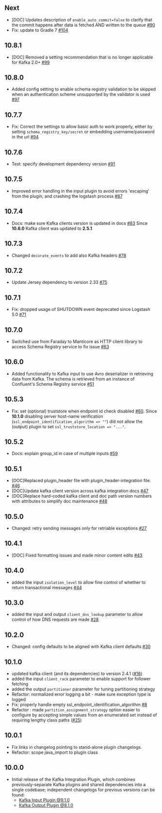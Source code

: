## Next
  - [DOC] Updates description of `enable_auto_commit=false` to clarify that the commit happens after data is fetched AND written to the queue [#90](https://github.com/logstash-plugins/logstash-integration-kafka/pull/90)
  - Fix: update to Gradle 7 [#104](https://github.com/logstash-plugins/logstash-integration-kafka/pull/104)
    
## 10.8.1
  - [DOC] Removed a setting recommendation that is no longer applicable for Kafka 2.0+ [#99](https://github.com/logstash-plugins/logstash-integration-kafka/pull/99)

## 10.8.0
  - Added config setting to enable schema registry validation to be skipped when an authentication scheme unsupported
    by the validator is used [#97](https://github.com/logstash-plugins/logstash-integration-kafka/pull/97)

## 10.7.7
  - Fix: Correct the settings to allow basic auth to work properly, either by setting `schema_registry_key/secret` or embedding username/password in the
    url [#94](https://github.com/logstash-plugins/logstash-integration-kafka/pull/94)

## 10.7.6
  - Test: specify development dependency version [#91](https://github.com/logstash-plugins/logstash-integration-kafka/pull/91)

## 10.7.5
  - Improved error handling in the input plugin to avoid errors 'escaping' from the plugin, and crashing the logstash
    process [#87](https://github.com/logstash-plugins/logstash-integration-kafka/pull/87)

## 10.7.4
  - Docs: make sure Kafka clients version is updated in docs [#83](https://github.com/logstash-plugins/logstash-integration-kafka/pull/83)
    Since **10.6.0** Kafka client was updated to **2.5.1**

## 10.7.3
  - Changed `decorate_events` to add also Kafka headers [#78](https://github.com/logstash-plugins/logstash-integration-kafka/pull/78)

## 10.7.2
  - Update Jersey dependency to version 2.33 [#75](https://github.com/logstash-plugins/logstash-integration-kafka/pull/75)

## 10.7.1
  - Fix: dropped usage of SHUTDOWN event deprecated since Logstash 5.0 [#71](https://github.com/logstash-plugins/logstash-integration-kafka/pull/71)
  
## 10.7.0
  - Switched use from Faraday to Manticore as HTTP client library to access Schema Registry service 
    to fix issue [#63](https://github.com/logstash-plugins/logstash-integration-kafka/pull/63) 

## 10.6.0
  - Added functionality to Kafka input to use Avro deserializer in retrieving data from Kafka. The schema is retrieved
    from an instance of Confluent's Schema Registry service [#51](https://github.com/logstash-plugins/logstash-integration-kafka/pull/51)
     
## 10.5.3
  - Fix: set (optional) truststore when endpoint id check disabled [#60](https://github.com/logstash-plugins/logstash-integration-kafka/pull/60).
    Since **10.1.0** disabling server host-name verification (`ssl_endpoint_identification_algorithm => ""`) did not allow 
    the (output) plugin to set `ssl_truststore_location => "..."`.

## 10.5.2
  - Docs: explain group_id in case of multiple inputs [#59](https://github.com/logstash-plugins/logstash-integration-kafka/pull/59)

## 10.5.1
  - [DOC]Replaced plugin_header file with plugin_header-integration file. [#46](https://github.com/logstash-plugins/logstash-integration-kafka/pull/46)
  - [DOC]Update kafka client version across kafka integration docs [#47](https://github.com/logstash-plugins/logstash-integration-kafka/pull/47)
  - [DOC]Replace hard-coded kafka client and doc path version numbers with attributes to simplify doc maintenance [#48](https://github.com/logstash-plugins/logstash-integration-kafka/pull/48)  

## 10.5.0
  - Changed: retry sending messages only for retriable exceptions [#27](https://github.com/logstash-plugins/logstash-integration-kafka/pull/29)

## 10.4.1
  - [DOC] Fixed formatting issues and made minor content edits [#43](https://github.com/logstash-plugins/logstash-integration-kafka/pull/43)

## 10.4.0
 - added the input `isolation_level` to allow fine control of whether to return transactional messages [#44](https://github.com/logstash-plugins/logstash-integration-kafka/pull/44)

## 10.3.0
  - added the input and output `client_dns_lookup` parameter to allow control of how DNS requests are made [#28](https://github.com/logstash-plugins/logstash-integration-kafka/pull/28)

## 10.2.0
  - Changed: config defaults to be aligned with Kafka client defaults [#30](https://github.com/logstash-plugins/logstash-integration-kafka/pull/30)

## 10.1.0
  - updated kafka client (and its dependencies) to version 2.4.1 ([#16](https://github.com/logstash-plugins/logstash-integration-kafka/pull/16))
  - added the input `client_rack` parameter to enable support for follower fetching
  - added the output `partitioner` parameter for tuning partitioning strategy
  - Refactor: normalized error logging a bit - make sure exception type is logged
  - Fix: properly handle empty ssl_endpoint_identification_algorithm [#8](https://github.com/logstash-plugins/logstash-integration-kafka/pull/8)
  - Refactor : made `partition_assignment_strategy` option easier to configure by accepting simple values from an enumerated set instead of requiring lengthy class paths ([#25](https://github.com/logstash-plugins/logstash-integration-kafka/pull/25))

## 10.0.1
  - Fix links in changelog pointing to stand-alone plugin changelogs.
  - Refactor: scope java_import to plugin class


## 10.0.0
  - Initial release of the Kafka Integration Plugin, which combines
    previously-separate Kafka plugins and shared dependencies into a single
    codebase; independent changelogs for previous versions can be found:
     - [Kafka Input Plugin @9.1.0](https://github.com/logstash-plugins/logstash-input-kafka/blob/v9.1.0/CHANGELOG.md)
     - [Kafka Output Plugin @8.1.0](https://github.com/logstash-plugins/logstash-output-kafka/blob/v8.1.0/CHANGELOG.md)
